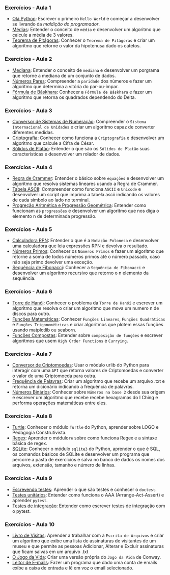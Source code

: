 
### Exercícios - Aula 1
- [Olá Python](./ex1_ola.md): Escrever o primeiro `Hello World` e começar a desenvolver se livrando da *maldição do programador*.
- [Médias](./ex2_media.md): Entender o conceito de `média` e desenvolver um algoritmo que calcule a média de 3 valores.
- [Teorema de Pitágoras](./ex3_pitagoras.md): Conhecer o `Teorema de Pitágoras` e criar um algoritmo que retorne o valor da hipotenusa dado os catetos.

### Exercícios - Aula 2
- [Mediana](./ex4_mediana.md): Entender o conceito de `mediana` e desenvolver um porgrama que retorne a mediana de um conjunto de dados.
- [Números Pares](./ex5_pares.md): Compreender a `paridade` dos números e fazer um algoritmo que determina a vitória do par-ou-ímpar.
- [Fórmula de Báskhara](./ex6_bhaskara.md): Conhecer a `Fórmula de Báskhara` e fazer um algoritmo que retorna os quadrados dependendo do Delta.

### Exercícios - Aula 3 
- [Conversor de Sistemas de Numeração](#): Compreender o `Sistema Internacional de Unidades` e criar um algoritmo capaz de converter diferentes medidas.
- [Criptografia](#): Conhecer como funciona a `Criptografia` e desenvolver um algoritmo que calcule a Cifra de César.
- [Sólidos de Platão](#): Entender o que são os `Sólidos de Platão` suas características e desenvolver um rolador de dados.

### Exercícios - Aula 4
- [Regra de Crammer](#): Entender o básico sobre `equações` e desenvolver um algoritmo que resolva sistemas lineares usando a Regra de Crammer.
- [Tabela ASCII](#): Compreender como funciona `ASCII` e `Unicode` e desenvolver um script que imprima a tabela ascii indicando os valores de cada símbolo ao lado no terminal.
- [Progreção Aritmética e Progressão Geométrica](#): Entender como funcionam as `progressões` e desenvolver um algoritmo que nos diga o elemento n de determinada progressão.

### Exercícios - Aula 5
- [Calculadora RPN](#): Entender o que é a `Notação Polonesa` e desenvolver uma calculadora que leia expressões RPN e devolva o resultado.
- [Números Primos](#): Conhecer os `Números Primos` e fazer um algoritmo que retorne a soma de todos números primos até o número passado, caso não seja primo devolver uma exceção.
- [Sequência de Fibonacci](#): Conhecer a `Sequência de Fibonacci` e desenvolver um algoritmo recursivo que retorno o n elemento da sequência.

### Exercícios - Aula 6
- [Torre de Hanói](#): Conhecer o problema da `Torre de Hanói` e escrever um algoritmo que resolva o criar um algoritmo que mova um numero n de discos para outro.
- [Funções Matemáticas](#): Conhecer `Funções Lineares`, `Funções Quadráticas` e `Funções Trigonométricas` e criar algoritmos que plotem essas funções usando matplotlib ou seaborn.
- [Funções Compostas](#): Entender sobre `composição de funções` e escrever algoritmos que usem `High Order Functions` e `Currying`.

### Exercícios - Aula 7
- [Conversor de Criptomoedas](#): Usar o módulo urlib do Python para interagir com uma `API` que retorna valores de Criptomoedas e converter o valor de uma Criptomoeda para outra.
- [Frequência de Palavras](#): Criar um algoritmo que recebe um arquivo .txt e retorna um dicionário indicando a frequência de palavras.
- [Números Binários](#): Conhecer sobre `Números na base 2` desde sua origem e escrever um algoritmo que recebe recebe hexagramas do I Ching e performa operações matemáticas entre eles.

### Exercícios - Aula 8
- [Turtle](#): Conhecer o módulo `Turtle` do Python, aprender sobre LOGO e Pedagogia Construtivista.
- [Regex](#): Aprender o módulo`re` sobre como funciona Regex e a sintaxe básica de regex.
- [SQLite](#): Conhecer o módulo `sqlite3` do Python, aprender o que é SQL, os comandos básicos de SQLite e desenvolver um programa que percorre a pasta de exercícios e salva no banco de dados os nomes dos arquivos, extensão, tamanho e número de linhas. 

### Exercícios - Aula 9
- [Escrevendo testes](#): Aprender o que são testes e conhecer o `doctest`.
- [Testes unitários](#): Entender como funciona o AAA (Arrange-Act-Assert) e aprender `pytest`.
- [Testes de integração](#): Entender como escrever testes de integração com o pytest.

### Exercícios - Aula 10
- [Livro de Visitas](#): Aprender a trabalhar com a `Escrita de Arquivos` e criar um algoritmo que exibe uma lista de assinaturas de visitantes de um museu e que permite as pessoas Adicionar, Alterar e Excluir assinaturas que ficam salvas em um arquivo .txt
- [O Jogo da Vida](#): Criar uma versão própria do `Jogo da Vida` de Conway.
- [Leitor de E-mails](#): Fazer um programa que dado uma conta de emails exibe a caixa de entrada e lê em voz o email selecionado.
